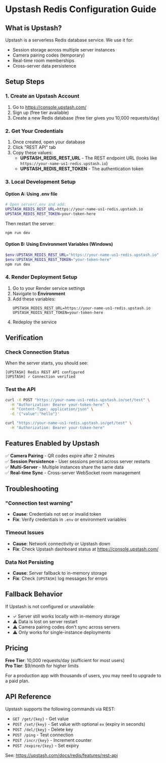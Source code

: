 # Upstash Redis Configuration Guide

## What is Upstash?

Upstash is a serverless Redis database service. We use it for:
- Session storage across multiple server instances
- Camera pairing codes (temporary)
- Real-time room memberships
- Cross-server data persistence

## Setup Steps

### 1. Create an Upstash Account
1. Go to https://console.upstash.com/
2. Sign up (free tier available)
3. Create a new Redis database (free tier gives you 10,000 requests/day)

### 2. Get Your Credentials
1. Once created, open your database
2. Click "REST API" tab
3. Copy these values:
   - **UPSTASH_REDIS_REST_URL** - The REST endpoint URL (looks like `https://your-name-us1-redis.upstash.io`)
   - **UPSTASH_REDIS_REST_TOKEN** - The authentication token

### 3. Local Development Setup

#### Option A: Using .env file
```bash
# Open server/.env and add:
UPSTASH_REDIS_REST_URL=https://your-name-us1-redis.upstash.io
UPSTASH_REDIS_REST_TOKEN=your-token-here
```

Then restart the server:
```bash
npm run dev
```

#### Option B: Using Environment Variables (Windows)
```powershell
$env:UPSTASH_REDIS_REST_URL="https://your-name-us1-redis.upstash.io"
$env:UPSTASH_REDIS_REST_TOKEN="your-token-here"
npm run dev
```

### 4. Render Deployment Setup

1. Go to your Render service settings
2. Navigate to **Environment**
3. Add these variables:
   ```
   UPSTASH_REDIS_REST_URL=https://your-name-us1-redis.upstash.io
   UPSTASH_REDIS_REST_TOKEN=your-token-here
   ```
4. Redeploy the service

## Verification

### Check Connection Status
When the server starts, you should see:
```
[UPSTASH] Redis REST API configured
[UPSTASH] ✓ Connection verified
```

### Test the API
```bash
curl -X POST "https://your-name-us1-redis.upstash.io/set/test" \
  -H "Authorization: Bearer your-token-here" \
  -H "Content-Type: application/json" \
  -d '{"value":"hello"}'

curl "https://your-name-us1-redis.upstash.io/get/test" \
  -H "Authorization: Bearer your-token-here"
```

## Features Enabled by Upstash

✅ **Camera Pairing** - QR codes expire after 2 minutes  
✅ **Session Persistence** - User sessions persist across server restarts  
✅ **Multi-Server** - Multiple instances share the same data  
✅ **Real-time Sync** - Cross-server WebSocket room management  

## Troubleshooting

### "Connection test warning"
- **Cause**: Credentials not set or invalid token
- **Fix**: Verify credentials in `.env` or environment variables

### Timeout Issues
- **Cause**: Network connectivity or Upstash down
- **Fix**: Check Upstash dashboard status at https://console.upstash.com/

### Data Not Persisting
- **Cause**: Server fallback to in-memory storage
- **Fix**: Check `[UPSTASH]` log messages for errors

## Fallback Behavior

If Upstash is not configured or unavailable:
- ✓ Server still works locally with in-memory storage
- ⚠ Data is lost on server restart
- ⚠ Camera pairing codes don't sync across servers
- ⚠ Only works for single-instance deployments

## Pricing

**Free Tier**: 10,000 requests/day (sufficient for most users)  
**Pro Tier**: $9/month for higher limits

For a production app with thousands of users, you may need to upgrade to a paid plan.

## API Reference

Upstash supports the following commands via REST:
- `GET /get/{key}` - Get value
- `POST /set/{key}` - Set value with optional `ex` (expiry in seconds)
- `POST /del/{key}` - Delete key
- `POST /ping` - Test connection
- `POST /incr/{key}` - Increment counter
- `POST /expire/{key}` - Set expiry

See: https://upstash.com/docs/redis/features/rest-api
